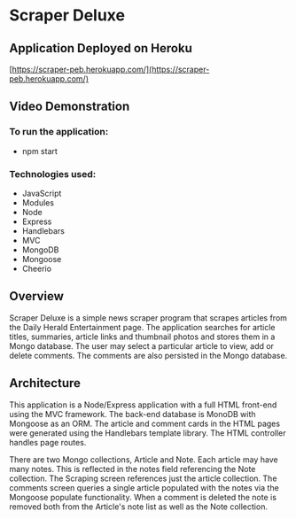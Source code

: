 # Scraper Deluxe

## Application Deployed on Heroku

[https://scraper-peb.herokuapp.com/](https://scraper-peb.herokuapp.com/)

## Video Demonstration

[]()

### To run the application:

* npm start

### Technologies used: 

* JavaScript
* Modules
* Node
* Express
* Handlebars
* MVC
* MongoDB
* Mongoose
* Cheerio

## Overview

Scraper Deluxe is a simple news scraper program that scrapes articles from the Daily Herald Entertainment page. The application searches for article titles, summaries, article links and thumbnail photos and stores them in a Mongo database. The user may select a particular article to view, add or delete comments. The comments are also persisted in the Mongo database. 

## Architecture

This application is a Node/Express application with a full HTML front-end using the MVC framework. The back-end database is MonoDB with Mongoose as an ORM. The article and comment cards in the HTML pages were generated using the Handlebars template library. The HTML controller handles page routes.  

There are two Mongo collections, Article and Note. Each article may have many notes. This is reflected in the notes field referencing the Note collection. The Scraping screen references just the article collection. The comments screen queries a single article populated with the notes via the Mongoose populate functionality. When a comment is deleted the note is removed both from the Article's note list as well as the Note collection. 